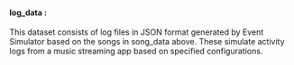 #### log_data :

This dataset consists of log files in JSON format generated by Event Simulator based on the songs in song_data above. These simulate activity logs from a music streaming app based on specified configurations.
